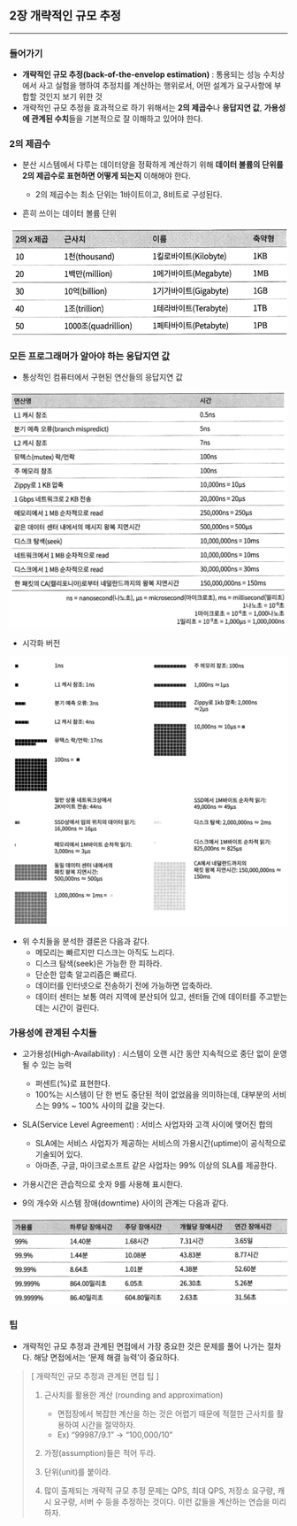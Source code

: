 ## 2장 개략적인 규모 추정

---

### 들어가기
- **개략적인 규모 추정(back-of-the-envelop estimation)** : 통용되는 성능 수치상에서 사고 실험을 행하여 추정치를 계산하는 행위로서, 어떤 설계가 요구사항에 부합할 것인지 보기 위한 것
- 개략적인 규모 추정을 효과적으로 하기 위해서는 **2의 제곱수**나 **응답지연 값**, **가용성에 관계된 수치**들을 기본적으로 잘 이해하고 있어야 한다.

### 2의 제곱수
- 분산 시스템에서 다루는 데이터양을 정확하게 계산하기 위해 **데이터 볼륨의 단위를 2의 제곱수로 표현하면 어떻게 되는지** 이해해야 한다.
    - 2의 제곱수는 최소 단위는 1바이트이고, 8비트로 구성된다.


- 흔히 쓰이는 데이터 볼륨 단위

![image1](images/data-volume.png)

### 모든 프로그래머가 알아야 하는 응답지연 값
- 통상적인 컴퓨터에서 구현된 연산들의 응답지연 값

![image2](images/latency.png)

- 시각화 버전

![image3](images/latency-2.png)

- 위 수치들을 분석한 결론은 다음과 같다.
  - 메모리는 빠르지만 디스크는 아직도 느리다.
  - 디스크 탐색(seek)은 가능한 한 피하라.
  - 단순한 압축 알고리즘은 빠르다.
  - 데이터를 인터넷으로 전송하기 전에 가능하면 압축하라.
  - 데이터 센터는 보통 여러 지역에 분산되어 있고, 센터들 간에 데이터를 주고받는 데는 시간이 걸린다.

### 가용성에 관계된 수치들
- 고가용성(High-Availability) : 시스템이 오랜 시간 동안 지속적으로 중단 없이 운영될 수 있는 능력
  - 퍼센트(%)로 표현한다.
  - 100%는 시스템이 단 한 번도 중단된 적이 없었음을 의미하는데, 대부분의 서비스는 99% ~ 100% 사이의 값을 갖는다.


- SLA(Service Level Agreement) : 서비스 사업자와 고객 사이에 맺어진 합의
  - SLA에는 서비스 사업자가 제공하는 서비스의 가용시간(uptime)이 공식적으로 기술되어 있다.
  - 아마존, 구글, 마이크로소프트 같은 사업자는 99% 이상의 SLA를 제공한다.


- 가용시간은 관습적으로 숫자 9를 사용해 표시한다.
- 9의 개수와 시스템 장애(downtime) 사이의 관계는 다음과 같다.

![image4](images/downtime.png)

### 팁
- 개략적인 규모 추정과 관계된 면접에서 가장 중요한 것은 문제를 풀어 나가는 절차다. 해당 면접에서는 ‘문제 해결 능력’이 중요하다.

> [ 개략적인 규모 추정과 관계된 면접 팁 ]
> 1. 근사치를 활용한 계산 (rounding and approximation)
  >    - 면접장에서 복잡한 계산을 하는 것은 어렵기 때문에 적절한 근사치를 활용하여 시간을 절약하자.
  >    - Ex) “99987/9.1” → “100,000/10”
>
> 2. 가정(assumption)들은 적어 두라.
>
> 3. 단위(unit)를 붙이라.
>
> 4. 많이 출제되는 개략적 규모 추정 문제는 QPS, 최대 QPS, 저장소 요구량, 캐시 요구량, 서버 수 등을 추정하는 것이다. 이런 값들을 계산하는 연습을 미리 하자.
